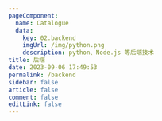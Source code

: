 ```yaml
---
pageComponent:
  name: Catalogue
  data:
    key: 02.backend
    imgUrl: /img/python.png
    description: python、Node.js 等后端技术
title: 后端
date: 2023-09-06 17:49:53
permalink: /backend
sidebar: false
article: false
comment: false
editLink: false
---
```


